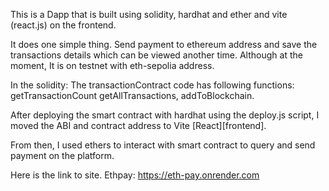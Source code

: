 This is a Dapp that is built using solidity, hardhat and ether and vite (react.js) on the frontend.

It does one simple thing. Send payment to ethereum address and save the transactions details which can be viewed another time.
Although at the moment, It is on testnet with eth-sepolia address.

In the solidity:
The transactionContract code has following functions: getTransactionCount getAllTransactions, addToBlockchain.

After deploying the smart contract with hardhat using the deploy.js script, I moved the ABI and contract address to Vite [React][frontend].

From then, I used ethers to interact with smart contract to query and send payment on the platform.

Here is the link to site.
Ethpay: https://eth-pay.onrender.com

